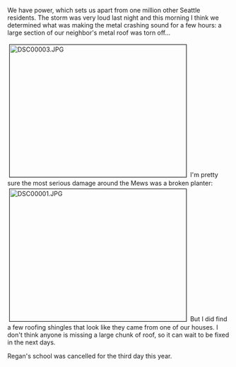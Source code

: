 We have power, which sets us apart from one million other Seattle residents.  The storm was very loud last night and this morning I think we determined what was making the metal crashing sound for a few hours: a large section of our neighbor's metal roof was torn off...

<img src="http://userprimary.net/user/wp-content/uploads/2006/12/DSC00003.jpg" height="300" width="400" border="1" hspace="4" vspace="4" alt="DSC00003.JPG" title="DSC00003.JPG" />
I'm pretty sure the most serious damage around the Mews was a broken planter:


<img src="http://userprimary.net/user/wp-content/uploads/2006/12/DSC00001-1.jpg" height="300" width="400" border="1" hspace="4" vspace="4" alt="DSC00001.JPG" title="DSC00001.JPG" />
But I did find a few roofing shingles that look like they came from one of our houses.  I don't think anyone is missing a large chunk of roof, so it can wait to be fixed in the next days.

Regan's school was cancelled for the third day this year.
